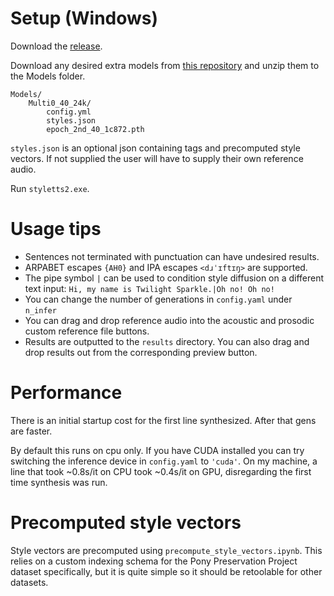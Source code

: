# Setup (Windows)
Download the [release](https://drive.google.com/file/d/1iW07K222Hj5jRN7zWCu1FPaAaRtXIoUk/view?usp=sharing).

Download any desired extra models from [this repository](https://huggingface.co/therealvul/StyleTTS2_GUI_models/tree/main) and unzip them to the Models folder.
```
Models/
    Multi0_40_24k/
        config.yml
        styles.json
        epoch_2nd_40_1c872.pth
```
`styles.json` is an optional json containing tags and precomputed style vectors. If not supplied the user will have to supply their own reference audio.

Run `styletts2.exe`.

# Usage tips
- Sentences not terminated with punctuation can have undesired results.
- ARPABET escapes `{AH0}` and IPA escapes `<dɹˈɪftɪŋ>` are supported. 
- The pipe symbol `|` can be used to condition style diffusion on a different text input: `Hi, my name is Twilight Sparkle.|Oh no! Oh no!`
- You can change the number of generations in `config.yaml` under `n_infer`
- You can drag and drop reference audio into the acoustic and prosodic custom reference file buttons.
- Results are outputted to the `results` directory. You can also drag and drop results out from the corresponding preview button.

# Performance
There is an initial startup cost for the first line synthesized. After that gens are faster.

By default this runs on cpu only. If you have CUDA installed you can try switching the inference device in `config.yaml` to `'cuda'`. On my machine, a line that took ~0.8s/it on CPU took ~0.4s/it on GPU, disregarding the first time synthesis was run.

# Precomputed style vectors
Style vectors are precomputed using `precompute_style_vectors.ipynb`. This relies on a custom indexing schema for the Pony Preservation Project dataset specifically, but it is quite simple so it should be retoolable for other datasets.